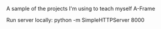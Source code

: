A sample of the projects I'm using to teach myself A-Frame

Run server locally: python -m SimpleHTTPServer 8000